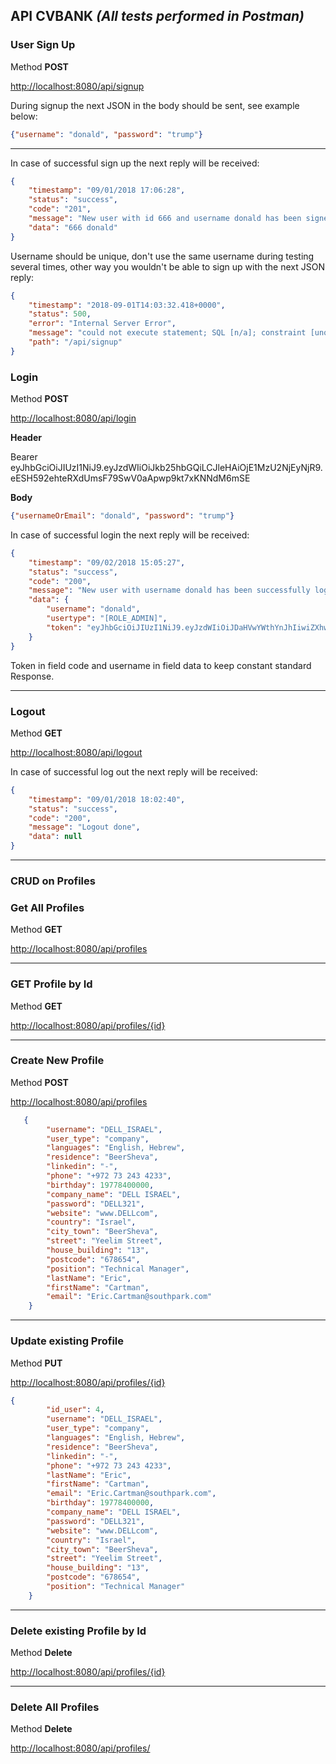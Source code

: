 ## API CVBANK *(All tests performed in Postman)*

### User Sign Up
Method **POST**

<http://localhost:8080/api/signup>

During signup the next JSON in the body should be sent, see example below:
```json
{"username": "donald", "password": "trump"}
```
***
In case of successful sign up the next reply will be received: 
```json
{
    "timestamp": "09/01/2018 17:06:28",
    "status": "success",
    "code": "201",
    "message": "New user with id 666 and username donald has been signed up",
    "data": "666 donald"
}
```

Username should be unique, don't use the same username during testing several times, other way you wouldn't be able to sign up with the next JSON reply:
```json
{
    "timestamp": "2018-09-01T14:03:32.418+0000",
    "status": 500,
    "error": "Internal Server Error",
    "message": "could not execute statement; SQL [n/a]; constraint [unq_username]; nested exception is org.hibernate.exception.ConstraintViolationException: could not execute statement",
    "path": "/api/signup"
}
```
### Login
Method **POST**
 
<http://localhost:8080/api/login>

**Header**

Bearer eyJhbGciOiJIUzI1NiJ9.eyJzdWIiOiJkb25hbGQiLCJleHAiOjE1MzU2NjEyNjR9.eESH592ehteRXdUmsF79SwV0aApwp9kt7xKNNdM6mSE

**Body**  

```json
{"usernameOrEmail": "donald", "password": "trump"}
```
In case of successful login the next reply will be received: 
```json
{
    "timestamp": "09/02/2018 15:05:27",
    "status": "success",
    "code": "200",
    "message": "New user with username donald has been successfully logged in",
    "data": {
        "username": "donald",
        "usertype": "[ROLE_ADMIN]",
        "token": "eyJhbGciOiJIUzI1NiJ9.eyJzdWIiOiJDaHVwYWthYnJhIiwiZXhwIjoxNTM1ODkxNzI3fQ.eC4E_dlYCI_tkWRnKfruPynQhne-gfgEhYno0zUXRkU"
    }
}
```

Token in field code and username in field data to keep constant standard Response.

***

### Logout

Method **GET**

<http://localhost:8080/api/logout>

In case of successful log out the next reply will be received: 
```json
{
    "timestamp": "09/01/2018 18:02:40",
    "status": "success",
    "code": "200",
    "message": "Logout done",
    "data": null
}
```
***

### CRUD on Profiles

### Get All Profiles
Method **GET**

<http://localhost:8080/api/profiles>

***

### GET Profile by Id
Method **GET**

<http://localhost:8080/api/profiles/{id}>

***

### Create New Profile
Method  **POST**
 
<http://localhost:8080/api/profiles>

```json
   {
        "username": "DELL_ISRAEL",
        "user_type": "company",
        "languages": "English, Hebrew",
        "residence": "BeerSheva",
        "linkedin": "-",
        "phone": "+972 73 243 4233",
        "birthday": 19778400000,
        "company_name": "DELL ISRAEL",
        "password": "DELL321",
        "website": "www.DELLcom",
        "country": "Israel",
        "city_town": "BeerSheva",
        "street": "Yeelim Street",
        "house_building": "13",
        "postcode": "678654",
        "position": "Technical Manager",
        "lastName": "Eric",
        "firstName": "Cartman",
        "email": "Eric.Cartman@southpark.com"
    }
```
 
***

### Update existing Profile
Method **PUT**

<http://localhost:8080/api/profiles/{id}>

```json
{
        "id_user": 4,
        "username": "DELL_ISRAEL",
        "user_type": "company",
        "languages": "English, Hebrew",
        "residence": "BeerSheva",
        "linkedin": "-",
        "phone": "+972 73 243 4233",
        "lastName": "Eric",
        "firstName": "Cartman",
        "email": "Eric.Cartman@southpark.com",
        "birthday": 19778400000,
        "company_name": "DELL ISRAEL",
        "password": "DELL321",
        "website": "www.DELLcom",
        "country": "Israel",
        "city_town": "BeerSheva",
        "street": "Yeelim Street",
        "house_building": "13",
        "postcode": "678654",
        "position": "Technical Manager"
    }

```
    
***    
    
### Delete existing Profile by Id
Method **Delete**

<http://localhost:8080/api/profiles/{id}>

***

### Delete All Profiles
Method **Delete**

<http://localhost:8080/api/profiles/>
